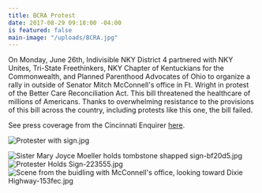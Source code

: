 ```yaml
---
title: BCRA Protest
date: 2017-08-29 09:18:00 -04:00
is featured: false
main-image: "/uploads/BCRA.jpg"
---
```


On Monday, June 26th, Indivisible NKY District 4 partnered with NKY Unites, Tri-State Freethinkers, NKY Chapter of Kentuckians for the Commonwealth, and Planned Parenthood Advocates of Ohio to organize a rally in  outside of Senator Mitch McConnell's office in Ft. Wright in protest of the Better Care Reconciliation Act. This bill threatened the healthcare of millions of Americans. Thanks to overwhelming resistance to the provisions of this bill across the country, including protests like this one, the bill failed.

See press coverage from the Cincinnati Enquirer [here](http://www.cincinnati.com/story/news/2017/06/26/mcconnell-protesters-say-health-care-debate-matter-life-and-death/428773001/).

![Protester with sign.jpg](/uploads/Protester%20with%20sign.jpg)

![Sister Mary Joyce Moeller holds tombstone shapped sign-bf20d5.jpg](/uploads/Sister%20Mary%20Joyce%20Moeller%20holds%20tombstone%20shapped%20sign-bf20d5.jpg)
![Protester Holds Sign-223555.jpg](/uploads/Protester%20Holds%20Sign-223555.jpg)
![Scene from the buidling with McConnell's office, looking toward Dixie Highway-153fec.jpg](/uploads/Scene%20from%20the%20buidling%20with%20McConnell's%20office,%20looking%20toward%20Dixie%20Highway-153fec.jpg)